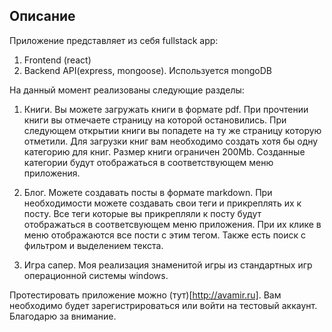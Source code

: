 ## Описание

Приложение представляет из себя fullstack app:
1. Frontend (react)
2. Backend API(express, mongoose). Используется mongoDB
   

На данный момент реализованы следующие разделы:
1. Книги. Вы можете загружать книги в формате pdf. При прочтении книги вы отмечаете 
   страницу на которой остановились. При следующем открытии книги вы попадете на ту же 
   страницу которую отметили. Для загрузки книг вам необходимо создать хотя бы одну категорию для книг.
   Размер книги ограничен 200Mb. Созданные категории будут отображаться в соответствующем меню приложения.

2. Блог. Можете создавать посты в формате markdown. При необходимости можете создавать свои теги и прикреплять их
   к посту. Все теги которые вы прикрепляли к посту будут отображаться в соответсвующем меню приложения. При их клике в 
   меню отображаются все пости с этим тегом. Также есть поиск с фильтром и выделением текста.

3. Игра сапер. Моя реализация знаменитой игры из стандартных игр операционной системы windows. 
   
Протестировать приложение можно (тут)[http://avamir.ru]. Вам необходимо будет зарегистрироваться или войти на тестовый аккаунт. 
Благодарю за внимание.